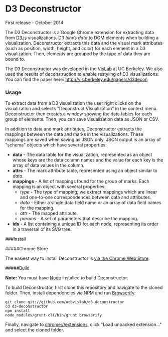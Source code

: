 D3 Deconstructor
=======

First release - October 2014

The D3 Deconstructor is a Google Chrome extension for extracting data from [D3.js](http://d3js.org) visualizations.  D3 _binds data_ to DOM elements when building a visualization.  Deconstructor extracts this data and the visual mark attributes (such as position, width, height, and color) for each element in a D3 visualization.  Then, elements are grouped by the type of data they are bound to.

The D3 Deconstructor was developed in the [VisLab](http://vis.berkeley.edu) at UC Berkeley.  We also used the results of deconstruction to enable restyling of D3 visualizations.  You can find the paper here: http://vis.berkeley.edu/papers/d3decon

### Usage

To extract data from a D3 visualization the user right clicks on the visualization and selects "Deconstruct Visualization" in the context menu.  Deconstructor then creates a window showing the data tables for each group of elements.  Then, you can save visualization data as JSON or CSV.

In addition to data and mark attributes, Deconstructor extracts the mappings between the data and marks in the visualizations.  These mappings are saved when saving as JSON only.  JSON output is an array of "schema" objects which have several properties:

* **data** - The data table for the visualization, represented as an object whose keys are the data column names and the value for each key is the array of data values in the column.
* **attrs** - The mark attribute table, represented using an object similar to *data*.
* **mappings** - A list of mappings found for the group of marks.  Each mapping is an object with several properties:
  * *type* - The type of mapping; we extract mappings which are linear and one-to-one correspondences between data and attributes.
  * *data* - Either a single data field name or an array of data field names for the mapping.
  * *attr* - The mapped attribute.
  * *params* - A set of parameters that describe the mapping.
* **ids** - A list containing a unique ID for each node, representing its order in a traversal of its SVG tree. 

###Install

#####Chrome Store

The easiest way to install Deconstructor is [via the Chrome Web Store](https://chrome.google.com/webstore/detail/d3-deconstructor/papagkpjldglcaifeipgcfkhddlefnkk).


#####Build

**Note:** You must have [Node](http://nodejs.org/) installed to build Deconstructor.

To build Deconstructor, first clone this repository and navigate to the cloned folder.  Then, install dependencies via NPM and run [Browserify](http://browserify.org/).

    git clone git://github.com/ucbvislab/d3-deconstructor
    cd d3-deconstructor
    npm install
    node_modules/grunt-cli/bin/grunt browserify

Finally, navigate to [chrome://extensions](chrome://extensions), click "Load unpacked extension..." and select the cloned folder.
